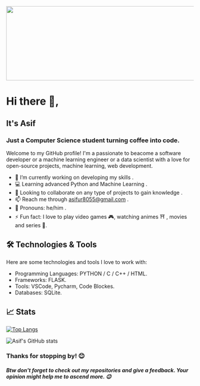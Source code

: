 <img src="https://github.com/user-attachments/assets/018decf8-7b67-44e1-9fc0-fae4280520cf" width="800" height="200"/>

# Hi there 👋,
## It's Asif
### Just a Computer Science student turning coffee into code.
Welcome to my GitHub profile! I'm a passionate to beacome a software developer or a machine learning engineer or a data scientist with a love for open-source projects, machine learning, web development.


- 🔭 I’m currently working on developing my skills .
- 💻 Learning advanced Python and Machine Learning .
- 👯 Looking to collaborate on any type of projects to gain knowledge .
- 📫 Reach me through asifur8055@gmail.com .
- 👨 Pronouns: he/him .
- ⚡ Fun fact: I love to play video games 🎮, watching animes ⛩️ , movies and series 🎥.

## 🛠️ Technologies & Tools

Here are some technologies and tools I love to work with:

- Programming Languages: PYTHON / C / C++ / HTML.
- Frameworks: FLASK.
- Tools: VSCode, Pycharm, Code Blockes.
- Databases: SQLite.  


## 📈 Stats

[![Top Langs](https://github-readme-stats.vercel.app/api/top-langs/?username=asif7695&theme=holi)](https://github-readme-stats.vercel.app/api?username=anuraghazra&theme=dracula&show_icons=true)

![Asif's GitHub stats](https://github-readme-stats.vercel.app/api?username=asif7695&theme=holi&show_icons=true)


### Thanks for stopping by! 😊
##### Btw don't forget to check out my repositories and give a feedback. Your opinion might help me to ascend more. 😉

